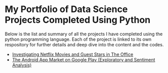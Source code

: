 # My Portfolio of Data Science Projects Completed Using Python
Below is the list and summary of all the projects I have completed using the python programming language. Each of the project is linked to its own respository for further details and deep dive into the content and the codes.

- [Investigating Netflix Movies and Guest Stars in The Office](https://github.com/tosmartak/Data-Science-with-Python-Projects/blob/main/Investigating%20Netflix%20Movies%20and%20Guest%20Stars%20in%20The%20Office.py)
- [The Android App Market on Google Play (Exploratory and Sentiment Analysis)](https://github.com/tosmartak/Data-Science-with-Python-Projects/blob/main/Investigating%20Netflix%20Movies%20and%20Guest%20Stars%20in%20The%20Office.py)
